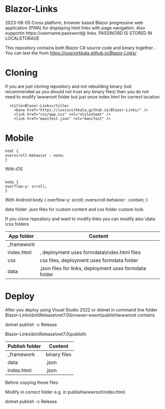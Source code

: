 # Blazor-Links

2023-08-05 Cross platform, browser based Blazor progressive web application (PWA) for displaying html links with page navigation. Also supportin https://username:password@ links. PASSWORD IS STORED IN LOCALSTORAGE

This repository contains both Blazor C# source code and binary together. . You can test the from [](https://jussivirkkala.github.io/Blazor-Links/)https://jussivirkkala.github.io/Blazor-Links/

# Cloning

If you are just cloning repository and not rebuilding binary (not recommended as you should not trust any binary files) then you do not need to modify \wwwroot folder but just once index.html for correct location
```
  <title>Blazor-Links</title>
    <base href="https://jussivirkkala.github.io/Blazor-Links/" />
    <link href="css/app.css" rel="stylesheet" />
    <link href="manifest.json" rel="manifest" />
```

# Mobile
```
html {
overscroll-behavior : none;
}
```

With iOS
```

body {
overflow-y: scroll;
}
```
With Android
body {
overflow-y: scroll;
overscroll-behavior : contain;
}



data folder .json files for custom content and css folder custom look. 


If you clone repository and want to modify links you can modify also \data \css folders

| App folder| Content|
| -------- | ------- |
| _framework| 
| index.html | , deployment uses formdata\index.html files|
| css| css files, deployment uses formdata folder |
| data| .json files for links, deployment uses formdata folder | 



# Deploy

After you deploy using Visual Studio 2022 or dotnet in command line folder Blazor-Links\bin\Release\net7.0\browser-wasm\publish\wwwroot contains

dotnet publish -c Release

Blazor-Links\bin\Release\net7.0\publish\

| Publish folder| Content|
| -------- | ------- |
| _framework | binary files |
| data |.json  |
| index.html |.json  |

Before copying these files

Modify in correct folder e.g. <base href="/blazor/edf/" /> in publish\wwwroot\index.html.

dotnet publish -c Release
